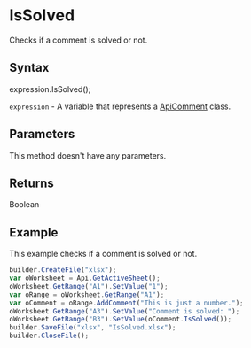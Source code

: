 # IsSolved

Checks if a comment is solved or not.

## Syntax

expression.IsSolved();

`expression` - A variable that represents a [ApiComment](../ApiComment.md) class.

## Parameters

This method doesn't have any parameters.

## Returns

Boolean

## Example

This example checks if a comment is solved or not.

```javascript
builder.CreateFile("xlsx");
var oWorksheet = Api.GetActiveSheet();
oWorksheet.GetRange("A1").SetValue("1");
var oRange = oWorksheet.GetRange("A1");
var oComment = oRange.AddComment("This is just a number.");
oWorksheet.GetRange("A3").SetValue("Comment is solved: ");
oWorksheet.GetRange("B3").SetValue(oComment.IsSolved());
builder.SaveFile("xlsx", "IsSolved.xlsx");
builder.CloseFile();
```